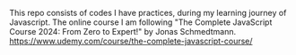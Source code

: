 This repo consists of codes I have practices, during my learning journey of Javascript. The online course I am following "The Complete JavaScript Course 2024: From Zero to Expert!" by Jonas Schmedtmann. https://www.udemy.com/course/the-complete-javascript-course/
